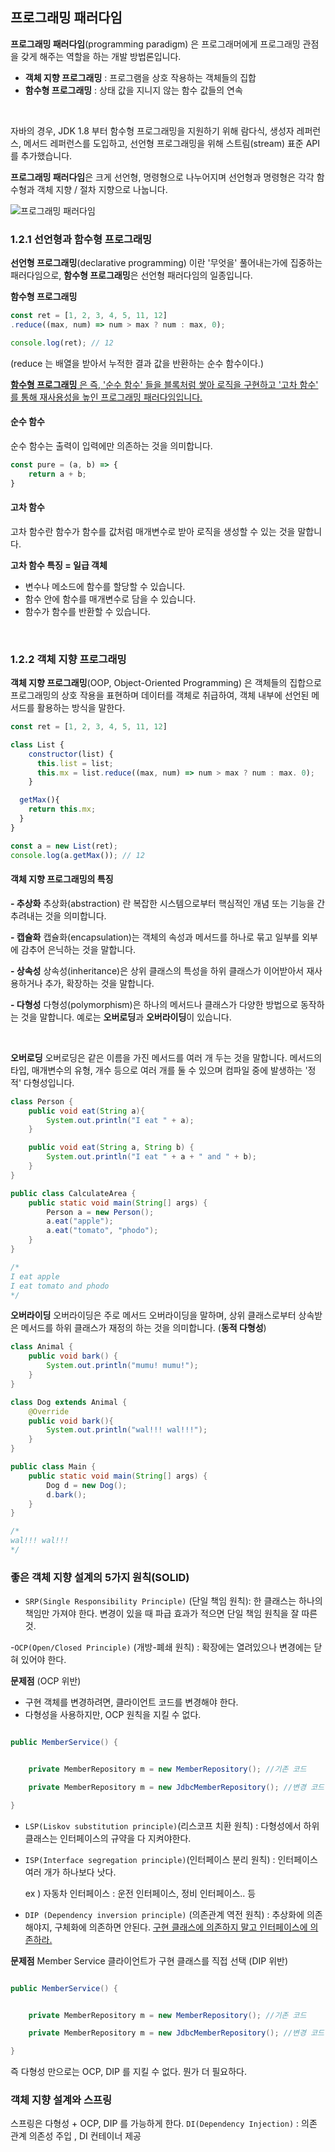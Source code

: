 ## 프로그래밍 패러다임
**프로그래밍 패러다임**(programming paradigm) 은
프로그래머에게 프로그래밍 관점을 갖게 해주는 역할을 하는 개발 방법론입니다.

- **객체 지향 프로그래밍** : 프로그램을 상호 작용하는 객체들의 집합
- **함수형 프로그래밍** : 상태 값을 지니지 않는 함수 값들의 연속

<br>

자바의 경우, JDK 1.8 부터 함수형 프로그래밍을 지원하기 위해
람다식, 생성자 레퍼런스, 메서드 레퍼런스를 도입하고,
선언형 프로그래밍을 위해 스트림(stream) 표준 API 를 추가했습니다.


**프로그래밍 패러다임**은 크게 선언형, 명령형으로 나누어지며
선언형과 명령형은 각각 함수형과 객체 지향 / 절차 지향으로 나눕니다.

![프로그래밍 패러다임](https://velog.velcdn.com/images/kimdoha/post/b0f0e069-36fa-440d-8bc7-a6a788bb5d82/image.png)

### 1.2.1 선언형과 함수형 프로그래밍
**선언형 프로그래밍**(declarative programming) 이란 '무엇을' 풀어내는가에 집중하는 패러다임으로, **함수형 프로그래밍**은 선언형 패러다임의 일종입니다.

**함수형 프로그래밍**

```javascript
const ret = [1, 2, 3, 4, 5, 11, 12]
.reduce((max, num) => num > max ? num : max, 0);

console.log(ret); // 12
```

(reduce 는 배열을 받아서 누적한 결과 값을 반환하는 순수 함수이다.)

<U>**함수형 프로그래밍** 은 즉, '순수 함수' 들을 블록처럼 쌓아 로직을 구현하고
'고차 함수' 를 통해 재사용성을 높인 프로그래밍 패러다임입니다.</U>


#### 순수 함수
순수 함수는 출력이 입력에만 의존하는 것을 의미합니다.

``` javascript
const pure = (a, b) => {
	return a + b;
}
```


#### 고차 함수
고차 함수란 함수가 함수를 값처럼 매개변수로 받아 로직을 생성할 수 있는 것을 말합니다.

**고차 함수 특징 = 일급 객체**

- 변수나 메소드에 함수를 할당할 수 있습니다.
- 함수 안에 함수를 매개변수로 담을 수 있습니다.
- 함수가 함수를 반환할 수 있습니다.

<br>

### 1.2.2 객체 지향 프로그래밍
**객체 지향 프로그래밍**(OOP, Object-Oriented Programming) 은 객체들의 집합으로 프로그래밍의 상호 작용을 표현하며
데이터를 객체로 취급하여, 객체 내부에 선언된 메서드를 활용하는 방식을 말한다.

```javascript
const ret = [1, 2, 3, 4, 5, 11, 12]

class List {
	constructor(list) {
      this.list = list;
      this.mx = list.reduce((max, num) => num > max ? num : max. 0);
    }

  getMax(){
  	return this.mx;
  }
}

const a = new List(ret);
console.log(a.getMax()); // 12

```


#### 객체 지향 프로그래밍의 특징
**- 추상화**
추상화(abstraction) 란 복잡한 시스템으로부터 핵심적인 개념 또는 기능을 간추려내는 것을 의미합니다.

**- 캡슐화**
캡슐화(encapsulation)는 객체의 속성과 메서드를 하나로 묶고 일부를 외부에 감추어 은닉하는 것을 말합니다.

**- 상속성**
상속성(inheritance)은 상위 클래스의 특성을 하위 클래스가 이어받아서 재사용하거나 추가, 확장하는 것을 말합니다.

**- 다형성**
다형성(polymorphism)은 하나의 메서드나 클래스가 다양한 방법으로 동작하는 것을 말합니다. 예로는 **오버로딩**과 **오버라이딩**이 있습니다.

<br>

**오버로딩**
오버로딩은 같은 이름을 가진 메서드를 여러 개 두는 것을 말합니다.
메서드의 타입, 매개변수의 유형, 개수 등으로 여러 개를 둘 수 있으며
컴파일 중에 발생하는 '정적' 다형성입니다.

``` java
class Person {
	public void eat(String a){
    	System.out.println("I eat " + a);
    }

    public void eat(String a, String b) {
    	System.out.println("I eat " + a + " and " + b);
    }
}

public class CalculateArea {
	public static void main(String[] args) {
    	Person a = new Person();
        a.eat("apple");
        a.eat("tomato", "phodo");
    }
}

/*
I eat apple
I eat tomato and phodo
*/
```

**오버라이딩**
오버라이딩은 주로 메서드 오버라이딩을 말하며, 상위 클래스로부터 상속받은 메서드를 하위 클래스가 재정의 하는 것을 의미합니다. (**동적 다형성**)

```java
class Animal {
	public void bark() {
    	System.out.println("mumu! mumu!");
    }
}

class Dog extends Animal {
	@Override
    public void bark(){
    	System.out.println("wal!!! wal!!!");
    }
}

public class Main {
	public static void main(String[] args) {
    	Dog d = new Dog();
        d.bark();
    }
}

/*
wal!!! wal!!!
*/
```

### 좋은 객체 지향 설계의 5가지 원칙(SOLID)
- `SRP(Single Responsibility Principle)` (단일 책임 원칙): 한 클래스는 하나의 책임만 가져야 한다. 변경이 있을 때 파급 효과가 적으면 단일 책임 원칙을 잘 따른 것.

-`OCP(Open/Closed Principle)` (개방-폐쇄 원칙) : 확장에는 열려있으나 변경에는 닫혀 있어야 한다.


**문제점** (OCP 위반)
- 구현 객체를 변경하려면, 클라이언트 코드를 변경해야 한다.
- 다형성을 사용하지만, OCP 원칙을 지킬 수 없다.

```java

public MemberService() {


	private MemberRepository m = new MemberRepository(); //기존 코드

	private MemberRepository m = new JdbcMemberRepository(); //변경 코드

}

```


- `LSP(Liskov substitution principle)`(리스코프 치환 원칙) : 다형성에서 하위 클래스는 인터페이스의 규약을 다 지켜야한다.

- `ISP(Interface segregation principle)`(인터페이스 분리 원칙) : 인터페이스 여러 개가 하나보다 낫다.

  ex ) 자동차 인터페이스 : 운전 인터페이스, 정비 인터페이스.. 등


- `DIP (Dependency inversion principle)` (의존관계 역전 원칙) : 추상화에 의존해야지, 구체화에 의존하면 안된다. <u>구현 클래스에 의존하지 말고 인터페이스에 의존하라.</u>


**문제점** Member Service 클라이언트가 구현 클래스를 직접 선택 (DIP 위반)

```java

public MemberService() {


	private MemberRepository m = new MemberRepository(); //기존 코드

	private MemberRepository m = new JdbcMemberRepository(); //변경 코드

}

```


즉 다형성 만으로는 OCP, DIP 를 지킬 수 없다.
뭔가 더 필요하다.



### 객체 지향 설계와 스프링
스프링은 다형성 + OCP, DIP 를 가능하게 한다.
`DI(Dependency Injection)` : 의존 관계 의존성 주입 , DI 컨테이너 제공



